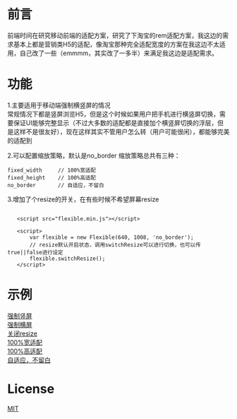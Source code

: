 # 前言 

前端时间在研究移动前端的适配方案，研究了下淘宝的rem适配方案，我这边的需求基本上都是营销类H5的适配，像淘宝那种完全适配宽度的方案在我这边不太适用，自己改了一些（emmmm，其实改了一多半）来满足我这边是适配需求。


# 功能

1.主要适用于移动端强制横竖屏的情况  
常规情况下都是竖屏浏览H5，但是这个时候如果用户把手机进行横竖屏切换，需要保证UI能够完整显示（不过大多数的适配都是直接加个横竖屏切换的浮层，但是这样不是很友好），现在这样其实不管用户怎么转（用户可能很闲），都能够完美的适配到  

2.可以配置缩放策略，默认是no_border
缩放策略总共有三种：
    
    fixed_width     // 100%宽适配
    fixed_height    // 100%高适配
    no_border       // 自适应，不留白

3.增加了个resize的开关，在有些时候不希望屏幕resize   


```$xslt
   
   <script src="flexible.min.js"></script>
   
   <script>
       var flexible = new Flexible(640, 1008, 'no_border');
       // resize默认开启状态，调用switchResize可以进行切换，也可以传true||false进行设定
       flexible.switchResize();    
   </script>
```

# 示例  
[强制竖屏](https://emeiziying.github.io/h5-flexible/examples/portrait/)  
[强制横屏](https://emeiziying.github.io/h5-flexible/examples/landscape/)  
[关闭resize](https://emeiziying.github.io/h5-flexible/examples/resize/)  
[100%宽适配](https://emeiziying.github.io/h5-flexible/examples/scalePolicy/fixed_width.html)  
[100%高适配](https://emeiziying.github.io/h5-flexible/examples/scalePolicy/fixed_height.html)  
[自适应，不留白](https://emeiziying.github.io/h5-flexible/examples/scalePolicy/no_border.html)  

# License

[MIT](https://github.com/emeiziying/h5-flexible/blob/master/LICENSE)
